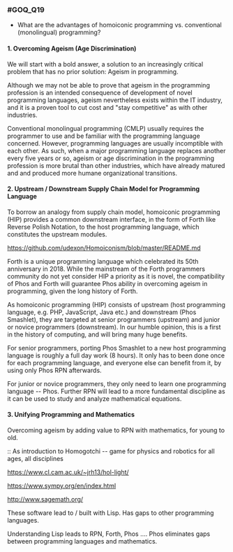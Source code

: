 ### #GOQ_Q19
- What are the advantages of homoiconic programming vs. conventional (monolingual) programming?

#### 1. Overcoming Ageism (Age Discrimination)

We will start with a bold answer, a solution to an increasingly critical problem that has no prior solution: Ageism in programming.

Although we may not be able to prove that ageism in the programming profession is an intended consequence of development of novel programming languages, ageism nevertheless exists within the IT industry, and it is a proven tool to cut cost and "stay competitive" as with other industries.

Conventional monolingual programming (CMLP) usually requires the programmer to use and be familiar with the programming language concerned. However, programming languages are usually incomptible with each other. As such, when a major programming language replaces another every five years or so, ageism or age discrimination in the programming profession is more brutal than other industries, which have already matured and and produced more humane organizational transitions. 


#### 2. Upstream / Downstream Supply Chain Model for Programming Language

To borrow an analogy from supply chain model, homoiconic programming (HIP) provides a common downstream interface, in the form of Forth like Reverse Polish Notation, to the host programming language, which constitutes the upstream modules.

https://github.com/udexon/Homoiconism/blob/master/README.md

Forth is a unique programming language which celebrated its 50th anniversary in 2018. While the mainstream of the Forth programmers community do not yet consider HIP a priority as it is novel, the compatibility of Phos and Forth will guarantee Phos ability in overcoming ageism in programming, given the long history of Forth.

As homoiconic programming (HIP) consists of upstream (host programming language, e.g. PHP, JavaScript, Java etc.) and downstream (Phos Smashlet), they are targeted at senior programmers (upstream) and junior or novice programmers (downstream). In our humble opinion, this is a first in the history of computing, and will bring many huge benefits.

For senior programmers, porting Phos Smashlet to a new host programming language is roughly a full day work (8 hours). It only has to been done once for each programming language, and everyone else can benefit from it, by using only Phos RPN afterwards.

For junior or novice programmers, they only need to learn one programming language -- Phos. Further RPN will lead to a more fundamental discipline as it can be used to study and analyze mathematical equations.


#### 3. Unifying Programming and Mathematics

Overcoming ageism by adding value to RPN with mathematics, for young to old.

:: As introduction to Homogotchi -- game for physics and robotics for all ages, all disciplines

https://www.cl.cam.ac.uk/~jrh13/hol-light/

https://www.sympy.org/en/index.html

http://www.sagemath.org/

These software lead to / built with Lisp. Has gaps to other programming languages.

Understanding Lisp leads to RPN, Forth, Phos .... Phos eliminates gaps between programming languages and mathematics. 
